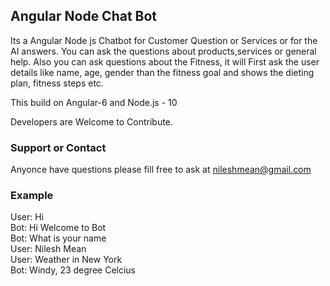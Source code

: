 ## Angular Node Chat Bot
Its a Angular Node js Chatbot for  Customer Question or Services or for the AI answers.
You can ask the questions about products,services or general help.
Also you can ask questions about the Fitness, it will First ask the user details like name, age, gender than the fitness goal and shows the dieting plan, fitness steps etc. 

This build on Angular-6 and Node.js - 10

Developers are Welcome to Contribute. 

### Support or Contact

Anyonce have questions please fill free to ask at <a href="mailto:nileshmean@gmail.com">nileshmean@gmail.com</a>


### Example

User: Hi</br>
Bot: Hi Welcome to Bot</br>
Bot: What is your name</br>
User: Nilesh Mean</br>
User: Weather in New York</br>
Bot: Windy, 23 degree Celcius</br>
